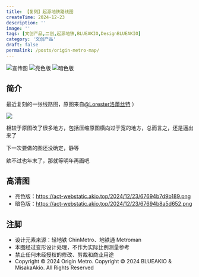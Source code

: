 ```yaml
---
title: 【复刻】起源地铁路线图
createTime: 2024-12-23
description: ''
image: ''
tags: [文创产品,二创,起源地铁,BLUEAKIO,DesignBLUEAKIO]
category: '文创产品'
draft: false 
permalink: /posts/origin-metro-map/
---
```

![](https://act-webstatic.akio.top/2024/12/23/67694aae2f03f.png '宣传图')
![](https://act-webstatic.akio.top/2024/12/23/67694b7d9b189.png '亮色版')
![](https://act-webstatic.akio.top/2024/12/23/67694b8a5d652.png '暗色版')

## 简介
最近复刻的一张线路图，原图来自[@Lorester洛蕾丝特](https://space.bilibili.com/196604477) ）

![](https://act-webstatic.akio.top/2024/12/23/67694b4361010.png)

相较于原图改了很多地方，包括压缩原图横向过于宽的地方，总而言之，还是逼出来了

下一次要做的图还没确定，静等

欸不过也年末了，那就等明年再画吧

## 高清图
- 亮色版：https://act-webstatic.akio.top/2024/12/23/67694b7d9b189.png
- 暗色版：https://act-webstatic.akio.top/2024/12/23/67694b8a5d652.png

## 注脚
- 设计元素来源：轻地铁 ChinMetro、地铁通 Metroman
- 本图经过变形设计处理，不作为实际比例测量参考
- 禁止任何未经授权的修改、剪裁和商业用途
- Copyright © 2024 Origin Metro. Copyright © 2024 BLUEAKIO & MisakaAkio. All Rights Reserved